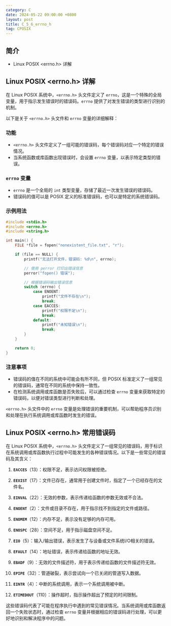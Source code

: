 ```yaml
---
category: C
date: 2024-05-22 09:00:00 +0800
layout: post
title: C_5_6_errno_h
tag: CPOSIX
---
```

## 简介

+ Linux POSIX <errno.h> 详解

## Linux POSIX <errno.h> 详解

在 Linux POSIX 系统中，`<errno.h>` 头文件定义了 `errno`，这是一个特殊的全局变量，用于指示发生错误时的错误码。`errno` 提供了对发生错误的类型进行识别的机制。

以下是关于 `<errno.h>` 头文件和 `errno` 变量的详细解释：

### 功能
- `<errno.h>` 头文件定义了一组可能的错误码，每个错误码对应一个特定的错误情况。
- 当系统函数或库函数出现错误时，会设置 `errno` 变量，以表示特定类型的错误。

### `errno` 变量
- `errno` 是一个全局的 `int` 类型变量，存储了最近一次发生错误的错误码。
- 错误码的值可以是 POSIX 定义的标准错误码，也可以是特定的系统错误码。

### 示例用法
```c
#include <stdio.h>
#include <errno.h>
#include <string.h>

int main() {
    FILE *file = fopen("nonexistent_file.txt", "r");

    if (file == NULL) {
        printf("无法打开文件，错误码: %d\n", errno);

        // 使用 perror 打印出错误信息
        perror("fopen() 错误");

        // 根据错误码输出错误信息
        switch (errno) {
            case ENOENT:
                printf("文件不存在\n");
                break;
            case EACCES:
                printf("权限不足\n");
                break;
            default:
                printf("未知错误\n");
                break;
        }
    }

    return 0;
}
```

### 注意事项
- 错误码的值在不同的系统中可能会有所不同，但 POSIX 标准定义了一组常见的错误码，通常在不同的系统中保持一致性。
- 在检测系统调用或库函数是否失败后，可以通过检查 `errno` 变量来获取特定的错误码，以便对错误类型进行判断和处理。

`<errno.h>` 头文件中的 `errno` 变量是处理错误的重要机制，可以帮助程序员识别和处理在执行系统调用或库函数时发生的错误。

## Linux POSIX <errno.h> 常用错误码

在 Linux POSIX 系统中，`<errno.h>` 头文件定义了一组常见的错误码，用于标识在系统调用或库函数执行过程中可能发生的各种错误情况。以下是一些常见的错误码及其含义：

1. **`EACCES`**（13）：权限不足，表示访问权限被拒绝。
   
2. **`EEXIST`**（17）：文件已存在，通常用于创建文件时，指定了一个已经存在的文件名。

3. **`EINVAL`**（22）：无效的参数，表示传递给函数的参数无效或不合法。

4. **`ENOENT`**（2）：文件或目录不存在，用于指示找不到指定的文件或路径。

5. **`ENOMEM`**（12）：内存不足，表示没有足够的内存可用。

6. **`ENOSPC`**（28）：空间不足，用于指示磁盘空间不足。

7. **`EIO`**（5）：输入/输出错误，表示发生了与设备或文件系统I/O相关的错误。

8. **`EFAULT`**（14）：地址错误，表示传递给函数的地址无效。

9. **`EBADF`**（9）：无效的文件描述符，用于表示传递给函数的文件描述符无效。

10. **`EPIPE`**（32）：管道破裂，表示尝试向一个已关闭的管道写入数据。

11. **`EINTR`**（4）：中断的系统调用，表示一个系统调用被中断。

12. **`ETIMEDOUT`**（110）：操作超时，指示操作超出了预定的时间限制。

这些错误码代表了可能在程序执行中遇到的常见错误情况。当系统调用或库函数返回一个失败状态时，通过检查 `errno` 变量并根据相应的错误码进行处理，可以更好地识别和解决程序中的问题。